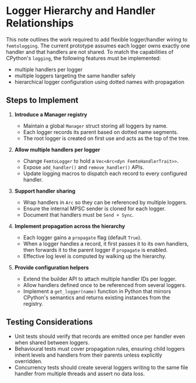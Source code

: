 # Logger Hierarchy and Handler Relationships

This note outlines the work required to add flexible logger/handler wiring to
`femtologging`. The current prototype assumes each logger owns exactly one
handler and that handlers are not shared. To match the capabilities of CPython's
`logging`, the following features must be implemented:

- multiple handlers per logger
- multiple loggers targeting the same handler safely
- hierarchical logger configuration using dotted names with propagation

## Steps to Implement

1. **Introduce a Manager registry**
   - Maintain a global `Manager` struct storing all loggers by name.
   - Each logger records its parent based on dotted name segments.
   - The root logger is created on first use and acts as the top of the tree.

2. **Allow multiple handlers per logger**
   - Change `FemtoLogger` to hold a `Vec<Arc<dyn FemtoHandlerTrait>>`.
   - Expose `add_handler()` and `remove_handler()` APIs.
   - Update logging macros to dispatch each record to every configured handler.

3. **Support handler sharing**
   - Wrap handlers in `Arc` so they can be referenced by multiple loggers.
   - Ensure the internal MPSC sender is cloned for each logger.
   - Document that handlers must be `Send + Sync`.

4. **Implement propagation across the hierarchy**
   - Each logger gains a `propagate` flag (default `True`).
   - When a logger handles a record, it first passes it to its own handlers,
     then forwards it to the parent logger if `propagate` is enabled.
   - Effective log level is computed by walking up the hierarchy.

5. **Provide configuration helpers**
   - Extend the builder API to attach multiple handler IDs per logger.
   - Allow handlers defined once to be referenced from several loggers.
   - Implement a `get_logger(name)` function in Python that mirrors
     CPython's semantics and returns existing instances from the registry.

## Testing Considerations

- Unit tests should verify that records are emitted once per handler even when
  shared between loggers.
- Behavioural tests must cover propagation rules, ensuring child loggers inherit
  levels and handlers from their parents unless explicitly overridden.
- Concurrency tests should create several loggers writing to the same file
  handler from multiple threads and assert no data loss.

